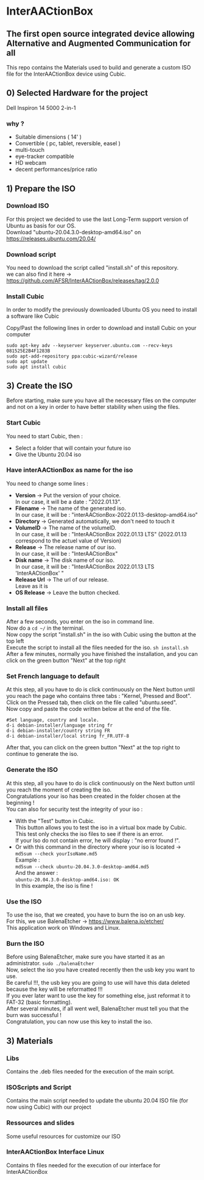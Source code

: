 # InterAACtionBox
## The first open source integrated device allowing Alternative and Augmented Communication for all

This repo contains the Materials used to build and generate a custom ISO file for the InterAACtionBox device using Cubic. 

## 0) Selected Hardware for the project
Dell Inspiron 14 5000 2-in-1
### why ?
- Suitable dimensions ( 14' )
- Convertible ( pc, tablet, reversible, easel )
- multi-touch
- eye-tracker compatible
- HD webcam
- decent performances/price ratio

## 1) Prepare the ISO

### Download ISO
For this project we decided to use the last Long-Term support version of Ubuntu as basis for our OS.<br>
Download "ubuntu-20.04.3.0-desktop-amd64.iso" on https://releases.ubuntu.com/20.04/

### Download script
You need to download the script called "install.sh" of this repository.<br>
we can also find it here -> https://github.com/AFSR/InterAACtionBox/releases/tag/2.0.0

### Install Cubic
In order to modify the previously downloaded Ubuntu OS you need to install a software like Cubic

Copy/Past the following lines in order to download and install Cubic on your computer
```
sudo apt-key adv --keyserver keyserver.ubuntu.com --recv-keys 081525E2B4F1283B
sudo apt-add-repository ppa:cubic-wizard/release
sudo apt update
sudo apt install cubic
```

## 3) Create the ISO

Before starting, make sure you have all the necessary files on the computer and not on a key in order to have better stability when using the files.

### Start Cubic
You need to start Cubic, then :
* Select a folder that will contain your future iso
* Give the Ubuntu 20.04 iso

### Have interAACtionBox as name for the iso
You need to change some lines :
* <b>Version</b> -> Put the version of your choice. <br> 
  In our case, it will be a date : "2022.01.13".
* <b>Filename</b> -> The name of the generated iso. <br> 
  In our case, it will be : "interAACtionBox-2022.01.13-desktop-amd64.iso"
* <b>Directory</b> -> Generated automatically, we don't need to touch it
* <b>VolumeID</b> -> The name of the volumeID. <br> 
  In our case, it will be : "InterAACtionBox 2022.01.13 LTS" (2022.01.13 correspond to the actuel value of Version)
* <b>Release</b> -> The release name of our iso. <br>
  In our case, it will be : "InterAACtionBox"
* <b>Disk name</b> -> The disk name of our iso. <br> 
  In our case, it will be : "InterAACtionBox 2022.01.13 LTS 'InterAACtionBox' "
* <b>Release Url</b> -> The url of our release. <br>
  Leave as it is
* <b>OS Release</b> -> Leave the button checked.

### Install all files
After a few seconds, you enter on the iso in command line.<br>
Now do a ``` cd ~/ ``` in the terminal.<br>
Now copy the script "install.sh" in the iso with Cubic using the button at the top left<br>
Execute the script to install all the files needed for the iso. ``` sh install.sh ```<br>
After a few minutes, normally you have finished the installation, and you can click on the green button "Next" at the top right

### Set French language to default
At this step, all you have to do is click continuously on the Next button until you reach the page who contains three tabs : "Kernel, Pressed and Boot". <br>
Click on the Pressed tab, then click on the file called "ubuntu.seed". <br>
Now copy and paste the code written below at the end of the file. <br>
```
#Set language, country and locale.
d-i debian-installer/language string fr
d-i debian-installer/country string FR
d-i debian-installer/local string fr_FR.UTF-8
```
After that, you can click on the green button "Next" at the top right to continue to generate the iso.

### Generate the ISO
At this step, all you have to do is click continuously on the Next button until you reach the moment of creating the iso.<br>
Congratulations your iso has been created in the folder chosen at the beginning ! <br>
You can also for security test the integrity of your iso :
* With the "Test" button in Cubic. <br>
  This button allows you to test the iso in a virtual box made by Cubic. <br>
  This test only checks the iso files to see if there is an error. <br>
  If your Iso do not contain error, he will display : "no error found !".
* Or with this command in the directory where your iso is located -> ``` md5sum --check yourIsoName.md5  ```<br>
Example :<br>
``` md5sum --check ubuntu-20.04.3.0-desktop-amd64.md5 ``` <br>
And the answer : <br>
``` ubuntu-20.04.3.0-desktop-amd64.iso: OK ``` <br>
In this example, the iso is fine !

### Use the ISO
To use the iso, that we created, you have to burn the iso on an usb key.<br>
For this, we use BalenaEtcher -> https://www.balena.io/etcher/ <br>
This application work on Windows and Linux.

### Burn the ISO
Before using BalenaEtcher, make sure you have started it as an administrator. ``` sudo ./balenaEtcher ```<br>
Now, select the iso you have created recently then the usb key you want to use.<br>
Be careful !!!, the usb key you are going to use will have this data deleted because the key will be reformatted !!!<br>
If you ever later want to use the key for something else, just reformat it to FAT-32 (basic formatting).<br>
After several minutes, if all went well, BalenaEtcher must tell you that the burn was successful !<br>
Congratulation, you can now use this key to install the iso.

## 3) Materials

### Libs

Contains the .deb files needed for the execution of the main script.

### ISOScripts and Script

Contains the main script needed to update the ubuntu 20.04 ISO file (for now using Cubic) with our project

### Ressources and slides

Some useful resources for customize our ISO

### InterAACtionBox Interface Linux

Contains th files needed for the execution of our interface for InterAACtionBox
